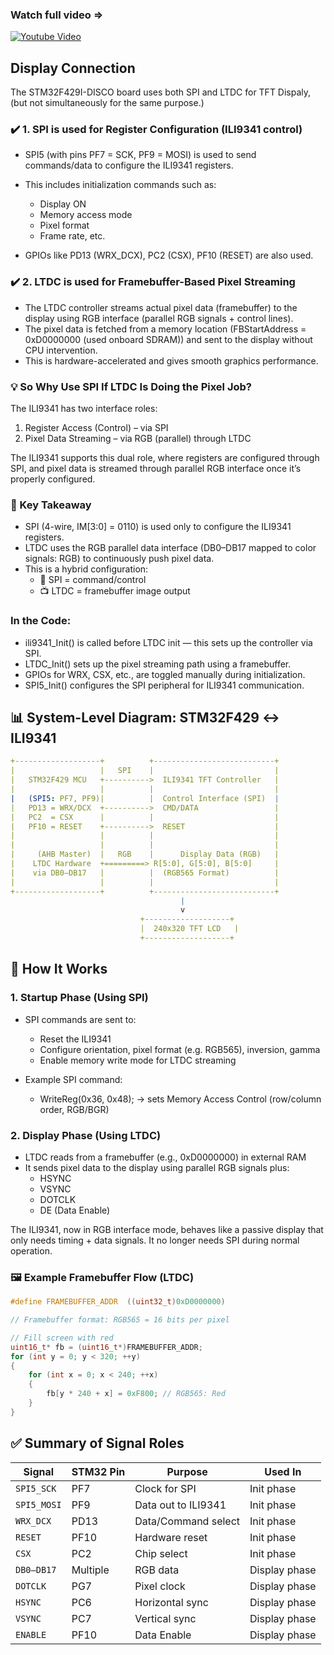 ### Watch full video ⇒
[![Youtube Video](https://img.youtube.com/vi/ArRN7JFltDU/0.jpg)](https://www.youtube.com/watch?v=ArRN7JFltDU)

## Display Connection

The STM32F429I-DISCO board uses both SPI and LTDC for TFT Dispaly, (but not simultaneously for the same purpose.)

### ✔️ 1. SPI is used for Register Configuration (ILI9341 control)

- SPI5 (with pins PF7 = SCK, PF9 = MOSI) is used to send commands/data to configure the ILI9341 registers.
- This includes initialization commands such as:

  - Display ON
  - Memory access mode
  - Pixel format
  - Frame rate, etc.

- GPIOs like PD13 (WRX_DCX), PC2 (CSX), PF10 (RESET) are also used.

### ✔️ 2. LTDC is used for Framebuffer-Based Pixel Streaming

- The LTDC controller streams actual pixel data (framebuffer) to the display using RGB interface (parallel RGB signals + control lines).
- The pixel data is fetched from a memory location (FBStartAddress = 0xD0000000 (used onboard SDRAM)) and sent to the display without CPU intervention.
- This is hardware-accelerated and gives smooth graphics performance.

### 💡 So Why Use SPI If LTDC Is Doing the Pixel Job?

The ILI9341 has two interface roles:

1. Register Access (Control) – via SPI
2. Pixel Data Streaming – via RGB (parallel) through LTDC

The ILI9341 supports this dual role, where registers are configured through SPI, and pixel data is streamed through parallel RGB interface once it’s properly configured.

### 📌 Key Takeaway

- SPI (4-wire, IM[3:0] = 0110) is used only to configure the ILI9341 registers.
- LTDC uses the RGB parallel data interface (DB0–DB17 mapped to color signals: RGB) to continuously push pixel data.
- This is a hybrid configuration:
  - 🔧 SPI = command/control
  - 📺 LTDC = framebuffer image output

### In the Code:

- ili9341_Init() is called before LTDC init — this sets up the controller via SPI.
- LTDC_Init() sets up the pixel streaming path using a framebuffer.
- GPIOs for WRX, CSX, etc., are toggled manually during initialization.
- SPI5_Init() configures the SPI peripheral for ILI9341 communication.

## 📊 System-Level Diagram: STM32F429 ↔ ILI9341

```yml
+-------------------+          +---------------------------+
|                   |   SPI    |                           |
|   STM32F429 MCU   +---------->  ILI9341 TFT Controller   |
|                   |          |                           |
|   (SPI5: PF7, PF9)|          |  Control Interface (SPI)  |
|   PD13 = WRX/DCX  +---------->  CMD/DATA                 |
|   PC2  = CSX      |          |                           |
|   PF10 = RESET    +---------->  RESET                    |
|                   |          |                           |
|                   |          |                           |
|     (AHB Master)  |   RGB    |      Display Data (RGB)   |
|    LTDC Hardware  +=========> R[5:0], G[5:0], B[5:0]     |
|    via DB0–DB17   |          |  (RGB565 Format)          |
|                   |          |                           |
+-------------------+          +---------------------------+
                                      |
                                      v
                             +-------------------+
                             |  240x320 TFT LCD   |
                             +-------------------+
```

## 🔧 How It Works

### 1. Startup Phase (Using SPI)

- SPI commands are sent to:

  - Reset the ILI9341
  - Configure orientation, pixel format (e.g. RGB565), inversion, gamma
  - Enable memory write mode for LTDC streaming

- Example SPI command:
  - WriteReg(0x36, 0x48); → sets Memory Access Control (row/column order, RGB/BGR)

### 2. Display Phase (Using LTDC)

- LTDC reads from a framebuffer (e.g., 0xD0000000) in external RAM
- It sends pixel data to the display using parallel RGB signals plus:
  - HSYNC
  - VSYNC
  - DOTCLK
  - DE (Data Enable)

The ILI9341, now in RGB interface mode, behaves like a passive display that only needs timing + data signals. It no longer needs SPI during normal operation.

### 🖼️ Example Framebuffer Flow (LTDC)

```c
#define FRAMEBUFFER_ADDR  ((uint32_t)0xD0000000)

// Framebuffer format: RGB565 = 16 bits per pixel

// Fill screen with red
uint16_t* fb = (uint16_t*)FRAMEBUFFER_ADDR;
for (int y = 0; y < 320; ++y)
{
    for (int x = 0; x < 240; ++x)
    {
        fb[y * 240 + x] = 0xF800; // RGB565: Red
    }
}
```

## ✅ Summary of Signal Roles

| Signal      | STM32 Pin | Purpose             | Used In       |
| ----------- | --------- | ------------------- | ------------- |
| `SPI5_SCK`  | PF7       | Clock for SPI       | Init phase    |
| `SPI5_MOSI` | PF9       | Data out to ILI9341 | Init phase    |
| `WRX_DCX`   | PD13      | Data/Command select | Init phase    |
| `RESET`     | PF10      | Hardware reset      | Init phase    |
| `CSX`       | PC2       | Chip select         | Init phase    |
| `DB0–DB17`  | Multiple  | RGB data            | Display phase |
| `DOTCLK`    | PG7       | Pixel clock         | Display phase |
| `HSYNC`     | PC6       | Horizontal sync     | Display phase |
| `VSYNC`     | PC7       | Vertical sync       | Display phase |
| `ENABLE`    | PF10      | Data Enable         | Display phase |
